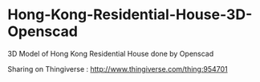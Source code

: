 # Hong-Kong-Residential-House-3D-Openscad
3D Model of Hong Kong Residential House done by Openscad

Sharing on Thingiverse :
http://www.thingiverse.com/thing:954701

